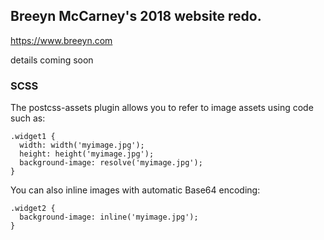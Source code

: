## Breeyn McCarney's 2018 website redo.

https://www.breeyn.com

details coming soon


### SCSS
The postcss-assets plugin allows you to refer to image assets using code such as:

```
.widget1 {
  width: width('myimage.jpg');
  height: height('myimage.jpg');
  background-image: resolve('myimage.jpg');
}
```

You can also inline images with automatic Base64 encoding:

```
.widget2 {
  background-image: inline('myimage.jpg');
}
```
